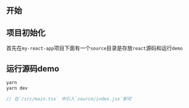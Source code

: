 

## 开始

## 项目初始化

首先在`my-react-app`项目下面有一个`source`目录是存放`react`源码和运行`demo`

## 运行源码demo
```js
yarn
yarn dev

// 在`/src/main.tsx` 中引入`source/index.jsx`即可
```
